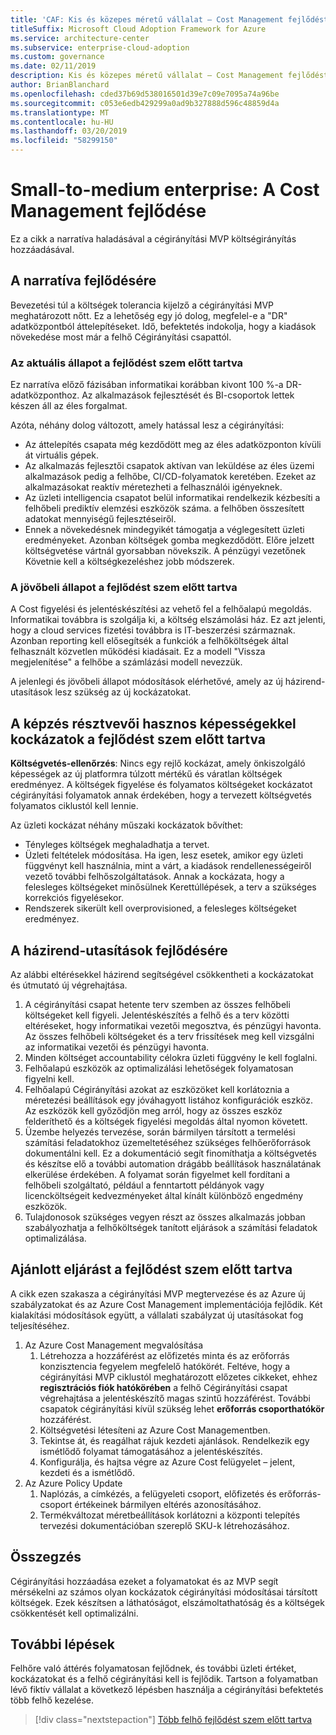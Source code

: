 ```yaml
---
title: 'CAF: Kis és közepes méretű vállalat – Cost Management fejlődést szem előtt tartva'
titleSuffix: Microsoft Cloud Adoption Framework for Azure
ms.service: architecture-center
ms.subservice: enterprise-cloud-adoption
ms.custom: governance
ms.date: 02/11/2019
description: Kis és közepes méretű vállalat – Cost Management fejlődést szem előtt tartva
author: BrianBlanchard
ms.openlocfilehash: cded37b69d538016501d39e7c09e7095a74a96be
ms.sourcegitcommit: c053e6edb429299a0ad9b327888d596c48859d4a
ms.translationtype: MT
ms.contentlocale: hu-HU
ms.lasthandoff: 03/20/2019
ms.locfileid: "58299150"
---
```

# <a name="small-to-medium-enterprise-cost-management-evolution"></a>Small-to-medium enterprise: A Cost Management fejlődése

Ez a cikk a narratíva haladásával a cégirányítási MVP költségirányítás hozzáadásával.

## <a name="evolution-of-the-narrative"></a>A narratíva fejlődésére

Bevezetési túl a költségek tolerancia kijelző a cégirányítási MVP meghatározott nőtt. Ez a lehetőség egy jó dolog, megfelel-e a "DR" adatközpontból áttelepítéseket. Idő, befektetés indokolja, hogy a kiadások növekedése most már a felhő Cégirányítási csapattól.

### <a name="evolution-of-the-current-state"></a>Az aktuális állapot a fejlődést szem előtt tartva

Ez narratíva előző fázisában informatikai korábban kivont 100 %-a DR-adatközponthoz. Az alkalmazások fejlesztését és BI-csoportok lettek készen áll az éles forgalmat.

Azóta, néhány dolog változott, amely hatással lesz a cégirányítási:

- Az áttelepítés csapata még kezdődött meg az éles adatközponton kívüli át virtuális gépek.
- Az alkalmazás fejlesztői csapatok aktívan van leküldése az éles üzemi alkalmazások pedig a felhőbe, CI/CD-folyamatok keretében. Ezeket az alkalmazásokat reaktív méretezheti a felhasználói igényeknek.
- Az üzleti intelligencia csapatot belül informatikai rendelkezik kézbesíti a felhőbeli prediktív elemzési eszközök száma. a felhőben összesített adatokat mennyiségű fejlesztéseiről.
- Ennek a növekedésnek mindegyikét támogatja a véglegesített üzleti eredményeket. Azonban költségek gomba megkezdődött. Előre jelzett költségvetése vártnál gyorsabban növekszik. A pénzügyi vezetőnek Követnie kell a költségkezeléshez jobb módszerek.

### <a name="evolution-of-the-future-state"></a>A jövőbeli állapot a fejlődést szem előtt tartva

A Cost figyelési és jelentéskészítési az vehető fel a felhőalapú megoldás. Informatikai továbbra is szolgálja ki, a költség elszámolási ház. Ez azt jelenti, hogy a cloud services fizetési továbbra is IT-beszerzési származnak. Azonban reporting kell elősegítsék a funkciók a felhőköltségek által felhasznált közvetlen működési kiadásait. Ez a modell "Vissza megjelenítése" a felhőbe a számlázási modell nevezzük.

A jelenlegi és jövőbeli állapot módosítások elérhetővé, amely az új házirend-utasítások lesz szükség az új kockázatokat.

## <a name="evolution-of-tangible-risks"></a>A képzés résztvevői hasznos képességekkel kockázatok a fejlődést szem előtt tartva

**Költségvetés-ellenőrzés**: Nincs egy rejlő kockázat, amely önkiszolgáló képességek az új platformra túlzott mértékű és váratlan költségek eredményez. A költségek figyelése és folyamatos költségeket kockázatot cégirányítási folyamatok annak érdekében, hogy a tervezett költségvetés folyamatos ciklustól kell lennie.

Az üzleti kockázat néhány műszaki kockázatok bővíthet:

- Tényleges költségek meghaladhatja a tervet.
- Üzleti feltételek módosítása. Ha igen, lesz esetek, amikor egy üzleti függvényt kell használnia, mint a várt, a kiadások rendellenességeiről vezető további felhőszolgáltatások. Annak a kockázata, hogy a felesleges költségeket minősülnek Kerettúllépések, a terv a szükséges korrekciós figyelésekor.
- Rendszerek sikerült kell overprovisioned, a felesleges költségeket eredményez.

## <a name="evolution-of-the-policy-statements"></a>A házirend-utasítások fejlődésére

Az alábbi eltérésekkel házirend segítségével csökkentheti a kockázatokat és útmutató új végrehajtása.

1. A cégirányítási csapat hetente terv szemben az összes felhőbeli költségeket kell figyeli. Jelentéskészítés a felhő és a terv közötti eltéréseket, hogy informatikai vezetői megosztva, és pénzügyi havonta. Az összes felhőbeli költségeket és a terv frissítések meg kell vizsgálni az informatikai vezetői és pénzügyi havonta.
2. Minden költséget accountability célokra üzleti függvény le kell foglalni.
3. Felhőalapú eszközök az optimalizálási lehetőségek folyamatosan figyelni kell.
4. Felhőalapú Cégirányítási azokat az eszközöket kell korlátoznia a méretezési beállítások egy jóváhagyott listához konfigurációk eszköz. Az eszközök kell győződjön meg arról, hogy az összes eszköz felderíthető és a költségek figyelési megoldás által nyomon követett.
5. Üzembe helyezés tervezése, során bármilyen társított a termelési számítási feladatokhoz üzemeltetéséhez szükséges felhőerőforrások dokumentálni kell. Ez a dokumentáció segít finomíthatja a költségvetés és készítse elő a további automation drágább beállítások használatának elkerülése érdekében. A folyamat során figyelmet kell fordítani a felhőbeli szolgáltató, például a fenntartott példányok vagy licencköltségeit kedvezményeket által kínált különböző engedmény eszközök.
6. Tulajdonosok szükséges vegyen részt az összes alkalmazás jobban szabályozhatja a felhőköltségek tanított eljárások a számítási feladatok optimalizálása.

## <a name="evolution-of-the-best-practices"></a>Ajánlott eljárást a fejlődést szem előtt tartva

A cikk ezen szakasza a cégirányítási MVP megtervezése és az Azure új szabályzatokat és az Azure Cost Management implementációja fejlődik. Két kialakítási módosítások együtt, a vállalati szabályzat új utasításokat fog teljesítéséhez.

1. Az Azure Cost Management megvalósítása
    1. Létrehozza a hozzáférést az előfizetés minta és az erőforrás konzisztencia fegyelem megfelelő hatókörét. Feltéve, hogy a cégirányítási MVP ciklustól meghatározott előzetes cikkeket, ehhez **regisztrációs fiók hatókörében** a felhő Cégirányítási csapat végrehajtása a jelentéskészítő magas szintű hozzáférést. További csapatok cégirányítási kívül szükség lehet **erőforrás csoporthatókör** hozzáférést.
    2. Költségvetési létesíteni az Azure Cost Managementben.
    3. Tekintse át, és reagálhat rájuk kezdeti ajánlások. Rendelkezik egy ismétlődő folyamat támogatásához a jelentéskészítés.
    4. Konfigurálja, és hajtsa végre az Azure Cost felügyelet – jelent, kezdeti és a ismétlődő.
2. Az Azure Policy Update
    1. Naplózás, a címkézés, a felügyeleti csoport, előfizetés és erőforrás-csoport értékeinek bármilyen eltérés azonosításához.
    2. Termékváltozat méretbeállítások korlátozni a központi telepítés tervezési dokumentációban szereplő SKU-k létrehozásához.

## <a name="conclusion"></a>Összegzés

Cégirányítási hozzáadása ezeket a folyamatokat és az MVP segít mérsékelni az számos olyan kockázatok cégirányítási módosításai társított költségek. Ezek készítsen a láthatóságot, elszámoltathatóság és a költségek csökkentését kell optimalizálni.

## <a name="next-steps"></a>További lépések

Felhőre való áttérés folyamatosan fejlődnek, és további üzleti értéket, kockázatokat és a felhő cégirányítási kell is fejlődik. Tartson a folyamatban lévő fiktív vállalat a következő lépésben használja a cégirányítási befektetés több felhő kezelése.

> [!div class="nextstepaction"]
> [Több felhő fejlődést szem előtt tartva](./multi-cloud-evolution.md)
